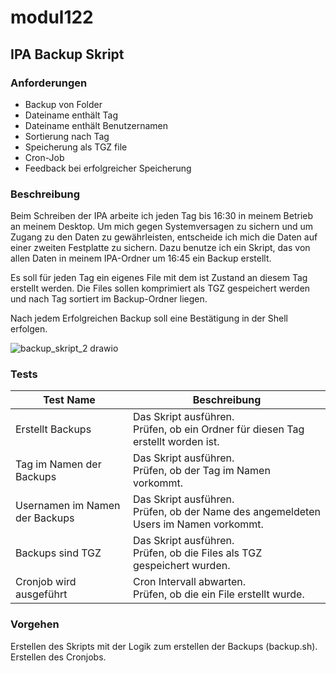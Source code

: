 # modul122
## IPA Backup Skript

### Anforderungen
- Backup von Folder
- Dateiname enthält Tag
- Dateiname enthält Benutzernamen
- Sortierung nach Tag
- Speicherung als TGZ file
- Cron-Job
- Feedback bei erfolgreicher Speicherung

### Beschreibung
Beim Schreiben der IPA arbeite ich jeden Tag bis 16:30 in meinem Betrieb an meinem Desktop. Um mich gegen Systemversagen zu sichern und um Zugang zu den Daten zu gewährleisten, entscheide ich mich die Daten auf einer zweiten Festplatte zu sichern. Dazu benutze ich ein Skript, das von allen Daten in meinem IPA-Ordner um 16:45 ein Backup erstellt.

Es soll für jeden Tag ein eigenes File mit dem ist Zustand an diesem Tag erstellt werden. Die Files sollen komprimiert als TGZ gespeichert werden und nach Tag sortiert im Backup-Ordner liegen.

Nach jedem Erfolgreichen Backup soll eine Bestätigung in der Shell erfolgen.

![backup_skript_2 drawio](https://user-images.githubusercontent.com/71121888/162910185-6cacb619-b444-4f8d-b3ee-0c0045bfcddd.png)

### Tests

| Test Name | Beschreibung |
| ----------- | ----------- |
| Erstellt Backups | Das Skript ausführen. </br>Prüfen, ob ein Ordner für diesen Tag erstellt worden ist. |
| Tag im Namen der Backups | Das Skript ausführen. </br>Prüfen, ob der Tag im Namen vorkommt. |
| Usernamen im Namen der Backups | Das Skript ausführen. </br>Prüfen, ob der Name des angemeldeten Users im Namen vorkommt. |
| Backups sind TGZ | Das Skript ausführen. </br>Prüfen, ob die Files als TGZ gespeichert wurden. |
| Cronjob wird ausgeführt | Cron Intervall abwarten. </br>Prüfen, ob die ein File erstellt wurde.  |

### Vorgehen

Erstellen des Skripts mit der Logik zum erstellen der Backups (backup.sh).
Erstellen des Cronjobs.